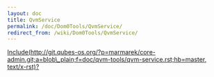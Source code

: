 ```yaml
---
layout: doc
title: QvmService
permalink: /doc/Dom0Tools/QvmService/
redirect_from: /wiki/Dom0Tools/QvmService/
---
```


[Include(http://git.qubes-os.org/?p=marmarek/core-admin.git;a=blob\_plain;f=doc/qvm-tools/qvm-service.rst;hb=master, text/x-rst)?](/wiki/Dom0Tools/Include(http%3A/git.qubes-os.org?p=marmarek/core-admin.git;a=blob_plain;f=doc/qvm-tools/qvm-service.rst;hb=master,%20text/x-rst))
